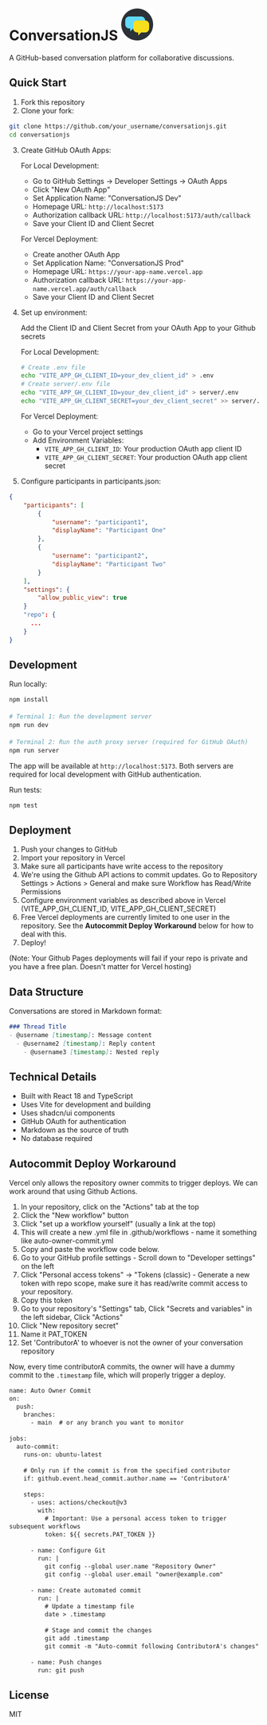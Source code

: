 # ConversationJS ![](public/favicon.svg)

A GitHub-based conversation platform for collaborative discussions.

## Quick Start

1. Fork this repository
2. Clone your fork:

```bash
git clone https://github.com/your_username/conversationjs.git
cd conversationjs
```

3. Create GitHub OAuth Apps:

   For Local Development:
   - Go to GitHub Settings -> Developer Settings -> OAuth Apps
   - Click "New OAuth App"
   - Set Application Name: "ConversationJS Dev"
   - Homepage URL: `http://localhost:5173`
   - Authorization callback URL: `http://localhost:5173/auth/callback`
   - Save your Client ID and Client Secret

   For Vercel Deployment:
   - Create another OAuth App
   - Set Application Name: "ConversationJS Prod"
   - Homepage URL: `https://your-app-name.vercel.app`
   - Authorization callback URL: `https://your-app-name.vercel.app/auth/callback`
   - Save your Client ID and Client Secret

4. Set up environment:

   Add the Client ID and Client Secret from your OAuth App to your Github secrets

   For Local Development:
   ```bash
   # Create .env file
   echo "VITE_APP_GH_CLIENT_ID=your_dev_client_id" > .env
   # Create server/.env file
   echo "VITE_APP_GH_CLIENT_ID=your_dev_client_id" > server/.env
   echo "VITE_APP_GH_CLIENT_SECRET=your_dev_client_secret" >> server/.env
   ```

   For Vercel Deployment:
   - Go to your Vercel project settings
   - Add Environment Variables:
     - `VITE_APP_GH_CLIENT_ID`: Your production OAuth app client ID
     - `VITE_APP_GH_CLIENT_SECRET`: Your production OAuth app client secret

6. Configure participants in participants.json:
 
```json
{
    "participants": [
        {
            "username": "participant1",
            "displayName": "Participant One"
        },
        {
            "username": "participant2",
            "displayName": "Participant Two"
        }
    ],
    "settings": {
        "allow_public_view": true
    }
    "repo": {
      ...
    }
}
```

## Development

Run locally:
```bash
npm install

# Terminal 1: Run the development server
npm run dev

# Terminal 2: Run the auth proxy server (required for GitHub OAuth)
npm run server
```

The app will be available at `http://localhost:5173`. Both servers are required for local development with GitHub authentication.

Run tests:
```bash
npm test
```

## Deployment

1. Push your changes to GitHub
2. Import your repository in Vercel
3. Make sure all participants have write access to the repository
4. We're using the Github API actions to commit updates. Go to Repository Settings > Actions > General and make sure Workflow has Read/Write Permissions
5. Configure environment variables as described above in Vercel (VITE_APP_GH_CLIENT_ID, VITE_APP_GH_CLIENT_SECRET)
6. Free Vercel deployments are currently limited to one user in the repository.  See the **Autocommit Deploy Workaround** below for how to deal with this.
7. Deploy!

(Note: Your Github Pages deployments will fail if your repo is private and you have a free plan. Doesn't matter for Vercel hosting)

## Data Structure

Conversations are stored in Markdown format:

```markdown
### Thread Title
- @username [timestamp]: Message content
  - @username2 [timestamp]: Reply content
    - @username3 [timestamp]: Nested reply
```

## Technical Details

- Built with React 18 and TypeScript
- Uses Vite for development and building
- Uses shadcn/ui components
- GitHub OAuth for authentication
- Markdown as the source of truth
- No database required

## Autocommit Deploy Workaround

Vercel only allows the repository owner commits to trigger deploys. We can work around that using Github Actions.

1. In your repository, click on the "Actions" tab at the top
2. Click the "New workflow" button
3. Click "set up a workflow yourself" (usually a link at the top)
4. This will create a new .yml file in .github/workflows - name it something like auto-owner-commit.yml
5. Copy and paste the workflow code below.
6. Go to your GitHub profile settings - Scroll down to "Developer settings" on the left
7. Click "Personal access tokens" → "Tokens (classic) - Generate a new token with repo scope, make sure it has read/write commit access to your repository.
8. Copy this token
9. Go to your repository's "Settings" tab, Click "Secrets and variables" in the left sidebar, Click "Actions"
10. Click "New repository secret"
11. Name it PAT_TOKEN
12. Set 'ContributorA' to whoever is not the owner of your conversation repository

Now, every time contributorA commits, the owner will have a dummy commit to the ```.timestamp``` file, which will properly trigger a deploy.

```
name: Auto Owner Commit
on:
  push:
    branches:
      - main  # or any branch you want to monitor

jobs:
  auto-commit:
    runs-on: ubuntu-latest
    
    # Only run if the commit is from the specified contributor
    if: github.event.head_commit.author.name == 'ContributorA'
    
    steps:
      - uses: actions/checkout@v3
        with:
          # Important: Use a personal access token to trigger subsequent workflows
          token: ${{ secrets.PAT_TOKEN }}
          
      - name: Configure Git
        run: |
          git config --global user.name "Repository Owner"
          git config --global user.email "owner@example.com"
          
      - name: Create automated commit
        run: |
          # Update a timestamp file
          date > .timestamp
          
          # Stage and commit the changes
          git add .timestamp
          git commit -m "Auto-commit following ContributorA's changes"
          
      - name: Push changes
        run: git push
```

## License

MIT
